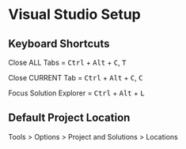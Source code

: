 # Visual Studio Setup

## Keyboard Shortcuts
Close ALL Tabs = <kbd>Ctrl</kbd> + <kbd>Alt</kbd> + <kbd>C</kbd>,  <kbd>T</kbd>

Close CURRENT Tab = <kbd>Ctrl</kbd> + <kbd>Alt</kbd> + <kbd>C</kbd>,  <kbd>C</kbd>

Focus Solution Explorer = <kbd>Ctrl</kbd> + <kbd>Alt</kbd> + <kbd>L</kbd>


## Default Project Location
Tools > Options > Project and Solutions > Locations
